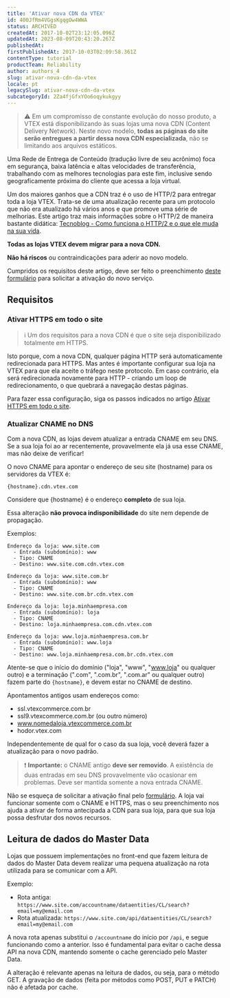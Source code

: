 ```yaml
---
title: 'Ativar nova CDN da VTEX'
id: 400JfRm4VGgsKgqgOw4WWA
status: ARCHIVED
createdAt: 2017-10-02T23:12:05.096Z
updatedAt: 2023-08-09T20:43:20.267Z
publishedAt: 
firstPublishedAt: 2017-10-03T02:09:58.361Z
contentType: tutorial
productTeam: Reliability
author: authors_4
slug: ativar-nova-cdn-da-vtex
locale: pt
legacySlug: ativar-nova-cdn-da-vtex
subcategoryId: 2Za4fjGfxYOo6oqykukgyy
---
```


>⚠️ Em um compromisso de constante evolução do nosso produto, a VTEX está disponibilizando às suas lojas uma nova CDN (Content Delivery Network). Neste novo modelo, **todas as páginas do site serão entregues a partir dessa nova CDN especializada**, não se limitando aos arquivos estáticos.

Uma Rede de Entrega de Conteúdo (tradução livre de seu acrônimo) foca em segurança, baixa latência e altas velocidades de transferência, trabalhando com as melhores tecnologias para este fim, inclusive sendo geograficamente próxima do cliente que acessa a loja virtual.

Um dos maiores ganhos que a CDN traz é o uso de HTTP/2 para entregar toda a loja VTEX. Trata-se de uma atualização recente para um protocolo que não era atualizado há vários anos e que promove uma série de melhorias. Este artigo traz mais informações sobre o HTTP/2 de maneira bastante didática: [Tecnoblog - Como funciona o HTTP/2 e o que ele muda na sua vida](https://tecnoblog.net/173920/http-2-como-funciona/).

__Todas as lojas VTEX devem migrar para a nova CDN.__

<div class="alert alert-success">
  <strong>Não há riscos</strong> ou contraindicações para aderir ao novo modelo.
</div>

Cumpridos os requisitos deste artigo, deve ser feito o preenchimento [deste formulário](https://docs.google.com/forms/d/e/1FAIpQLSdI2FBXGmlSOXEtWxrYfVveln7xOJcmYotqrKfgFgmHn771Fg/viewform) para solicitar a ativação do novo serviço.


## Requisitos

### Ativar HTTPS em todo o site

>ℹ️ Um dos requisitos para a nova CDN é que o site seja disponibilizado totalmente em HTTPS.

Isto porque, com a nova CDN, qualquer página HTTP será automaticamente redirecionada para HTTPS. Mas antes é importante configurar sua loja na VTEX para que ela aceite o tráfego neste protocolo. Em caso contrário, ela será redirecionada novamente para HTTP - criando um loop de redirecionamento, o que quebrará a navegação destas páginas.

Para fazer essa configuração, siga os passos indicados no artigo [Ativar HTTPS em todo o site](/pt/tutorial/ativar-https-em-todo-o-site).

### Atualizar CNAME no DNS

Com a nova CDN, as lojas devem atualizar a entrada CNAME em seu DNS. Se a sua loja foi ao ar recentemente, provavelmente ela já usa esse CNAME, mas não deixe de verificar!

O novo CNAME para apontar o endereço de seu site (hostname) para os servidores da VTEX é: 

`{hostname}.cdn.vtex.com`

Considere que {hostname} é o endereço __completo__ de sua loja.

<div class="alert alert-success">
  Essa alteração <strong>não provoca indisponibilidade</strong> do site nem depende de propagação.
</div>

Exemplos:
```
Endereço da loja: www.site.com
  - Entrada (subdomínio): www
  - Tipo: CNAME
  - Destino: www.site.com.cdn.vtex.com
```
```
Endereço da loja: www.site.com.br
  - Entrada (subdomínio): www
  - Tipo: CNAME
  - Destino: www.site.com.br.cdn.vtex.com
```
```
Endereço da loja: loja.minhaempresa.com
  - Entrada (subdomínio): loja
  - Tipo: CNAME
  - Destino: loja.minhaempresa.com.cdn.vtex.com
```
```
Endereço da loja: www.loja.minhaempresa.com.br
  - Entrada (subdomínio): www.loja
  - Tipo: CNAME
  - Destino: www.loja.minhaempresa.com.br.cdn.vtex.com
```

Atente-se que o início do domínio ("loja", "www", "www.loja" ou qualquer outro) e a terminação (".com", ".com.br", ".com.ar" ou qualquer outro) fazem parte do `{hostname}`, e devem estar no CNAME de destino.

Apontamentos antigos usam endereços como:
- ssl.vtexcommerce.com.br
- ssl9.vtexcommerce.com.br (ou outro número)
- www.nomedaloja.vtexcommerce.com.br
- hodor.vtex.com

Independentemente de qual for o caso da sua loja, você deverá fazer a atualização para o novo padrão.

>❗ **Importante:** o CNAME antigo **deve ser removido**. A existência de duas entradas em seu DNS provavelmente vão ocasionar em problemas. Deve ser mantida somente a nova entrada CNAME.

Não se esqueça de solicitar a ativação final pelo [formulário](https://docs.google.com/forms/d/e/1FAIpQLSdI2FBXGmlSOXEtWxrYfVveln7xOJcmYotqrKfgFgmHn771Fg/viewform). A loja vai funcionar somente com o CNAME e HTTPS, mas o seu preenchimento nos ajuda a ativar de forma antecipada a CDN para sua loja, para que sua loja possa desfrutar dos novos recursos.

## Leitura de dados do Master Data

Lojas que possuem implementações no front-end que fazem leitura de dados do Master Data devem realizar uma pequena atualização na rota utilizada para se comunicar com a API.

Exemplo:

- Rota antiga: `https://www.site.com/accountname/dataentities/CL/search?email=my@email.com`
- Rota atualizada: `https://www.site.com/api/dataentities/CL/search?email=my@email.com`

A nova rota apenas substitui o `/accountname` do início por `/api`, e segue funcionando como a anterior. Isso é fundamental para evitar o cache dessa API na nova CDN, mantendo somente o cache gerenciado pelo Master Data.

A alteração é relevante apenas na leitura de dados, ou seja, para o método GET. A gravação de dados (feita por métodos como POST, PUT e PATCH) não é afetada por cache.
